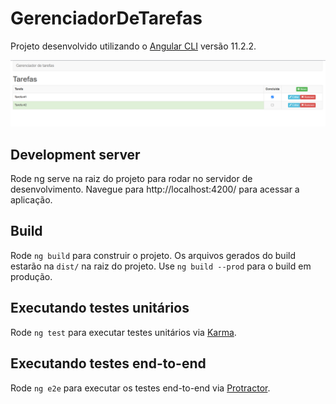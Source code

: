 # GerenciadorDeTarefas

Projeto desenvolvido utilizando o [Angular CLI](https://github.com/angular/angular-cli) versão 11.2.2.

![GerenciadorTarefas](https://github.com/tiagomt/Gerenciador-de-tarefas-Angular/blob/main/docs/imgs/gerenciador-de-tarefas.png)

## Development server

Rode ng serve na raiz do projeto para rodar no servidor de desenvolvimento. Navegue para http://localhost:4200/ para acessar a aplicação.

## Build

Rode `ng build` para construir o projeto. Os arquivos gerados do build estarão na `dist/` na raiz do projeto. Use `ng build --prod` para o build em produção.

## Executando testes unitários

Rode `ng test` para executar testes unitários via [Karma](https://karma-runner.github.io).

## Executando testes end-to-end

Rode `ng e2e` para executar os testes end-to-end via [Protractor](http://www.protractortest.org/).
